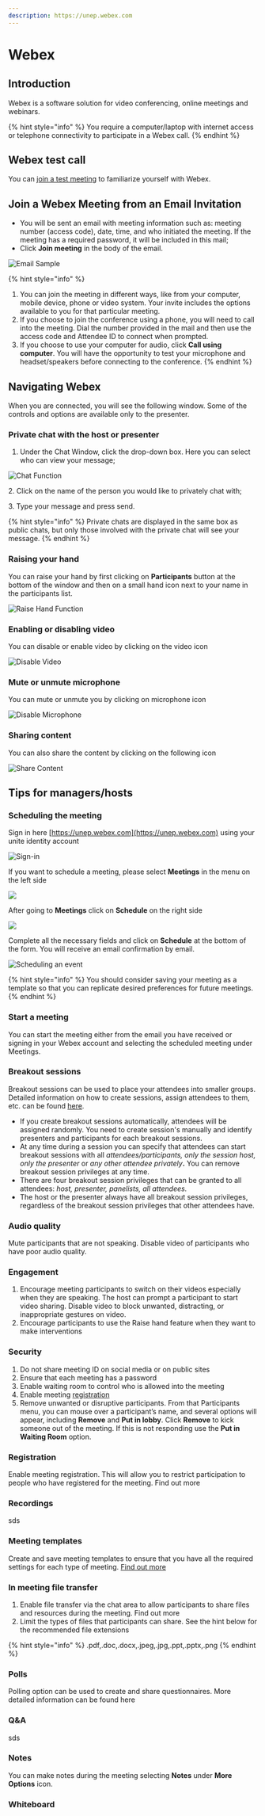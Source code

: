 ```yaml
---
description: https://unep.webex.com
---
```


# Webex

## Introduction

Webex is a software solution for video conferencing, online meetings and webinars.&#x20;

{% hint style="info" %}
You require a computer/laptop with internet access or telephone connectivity to participate in a Webex call.
{% endhint %}

## Webex test call

You can [join a test meeting](https://www.webex.com/test-meeting.html/) to familiarize yourself with Webex.&#x20;

## Join a Webex Meeting from an Email Invitation&#x20;

* You will be sent an email with meeting information such as: meeting number (access code), date, time, and who initiated the meeting. If the meeting has a required password, it will be included in this mail;
* Click **Join meeting** in the body of the email.

![Email Sample](<../.gitbook/assets/Join meeting corrected.png>)

{% hint style="info" %}
1. You can join the meeting in different ways, like from your computer, mobile device, phone or video system. Your invite includes the options available to you for that particular meeting.  &#x20;
2. If you choose to join the conference using a phone, you will need to call into the meeting. Dial the number provided in the mail and then use the access code and Attendee ID to connect when prompted.
3. If you choose to use your computer for audio, click **Call using computer**. You will have the opportunity to test your microphone and headset/speakers before connecting to the conference.
{% endhint %}

## Navigating Webex

When you are connected, you will see the following window. Some of the controls and options are available only to the presenter.&#x20;

### **Private chat with the host or presenter**

1. Under the Chat Window, click the drop-down box. Here you can select who can view your message;

![Chat Function](../.gitbook/assets/Chat.png)

2\. Click on the name of the person you would like to privately chat with;

3\. Type your message and press send.

{% hint style="info" %}
Private chats are displayed in the same box as public chats, but only those involved with the private chat will see your message.&#x20;
{% endhint %}

### Raising your hand

You can raise your hand by first clicking on **Participants** button at the bottom of the window and then on a small hand icon next to your name in the participants list. &#x20;

![Raise Hand Function](../.gitbook/assets/Participants.png)

### Enabling or disabling video

You can disable or enable video by clicking on the video icon

![Disable Video](../.gitbook/assets/Videocamera.png)

### Mute or unmute microphone

You can mute or unmute you by clicking on microphone icon

![Disable Microphone](../.gitbook/assets/microphone.png)

### Sharing content

You can also share the content by clicking on the following icon

![Share Content](<../.gitbook/assets/Content sharing.png>)

## Tips for managers/hosts

### Scheduling the meeting

Sign in here  [https://unep.webex.com](https://unep.webex.com) using your unite identity account

![Sign-in ](<../.gitbook/assets/Sign in hosts.png>)

If you want to schedule a meeting, please select **Meetings** in the menu on the left side&#x20;

![](../.gitbook/assets/Meeting.png)

After going to **Meetings** click on **Schedule** on the right side

![](<../.gitbook/assets/Scheduleameeting last.png>)

Complete all the necessary fields and click on **Schedule** at the bottom of the form. You will receive an email confirmation by email.

![Scheduling an event](<../.gitbook/assets/schdule meeting registration form.png>)

{% hint style="info" %}
You should consider saving your meeting as a template so that you can replicate desired preferences for future meetings.
{% endhint %}

### Start a meeting

You can start the meeting either from the email you have received or signing in your Webex account and selecting the scheduled meeting under Meetings.

### Breakout sessions

Breakout sessions can be used to place your attendees into smaller groups. Detailed information on how to create sessions, assign attendees to them, etc. can be found [here](https://help.webex.com/en-us/8cckd2/Manage-Breakout-Sessions-in-Cisco-Webex-Training).

* If you create breakout sessions automatically, attendees will be assigned randomly. You need to create session's manually and identify presenters and participants for each breakout sessions.
* At any time during a session you can specify that attendees can start breakout sessions with all _attendees/participants, only the session host, only the presenter_ or _any other attendee privately_**.** You can remove breakout session privileges at any time.
* There are four breakout session privileges that can be granted to all attendees: _host, presenter, panelists, all attendees._
* The host or the presenter always have all breakout session privileges, regardless of the breakout session privileges that other attendees have.&#x20;

### Audio quality

Mute participants that are not speaking. Disable video of participants who have poor audio quality.

### Engagement

1. Encourage meeting participants to switch on their videos especially when they are speaking. The host can prompt a participant to start video sharing. Disable video to block unwanted, distracting, or inappropriate gestures on video.
2. Encourage participants to use the Raise hand feature when they want to make interventions

### Security

1. Do not share meeting ID on social media or on public sites
2. Ensure that each meeting has a password
3. Enable waiting room to control who is allowed into the meeting
4. Enable meeting [registration](https://ict.ipbes.net/video-teleconferencing/webex#registration)
5. Remove unwanted or disruptive participants. From that Participants menu, you can mouse over a participant’s name, and several options will appear, including **Remove** and **Put in lobby**. Click **Remove** to kick someone out of the meeting. If this is not responding use the **Put in Waiting Room** option.

### Registration

Enable meeting registration. This will allow you to restrict participation to people who have registered for the meeting. Find out more

### Recordings

sds

### Meeting templates

Create and save meeting templates to ensure that you have all the required settings for each type of meeting. [Find out more](https://ict.ipbes.net/video-teleconferencing/webex#scheduling-the-meeting)

### In meeting file transfer

1. Enable file transfer via the chat area to allow participants to share files and resources during the meeting. Find out more
2. Limit the types of files that participants can share.  See the hint below for the recommended file extensions

{% hint style="info" %}
.pdf,.doc,.docx,.jpeg,.jpg,.ppt,.pptx,.png
{% endhint %}

### Polls

Polling option can be used to create and share questionnaires. More detailed information can be found here

### Q\&A

sds

### Notes

You can make notes during the meeting selecting **Notes** under **More Options** icon.

### Whiteboard

